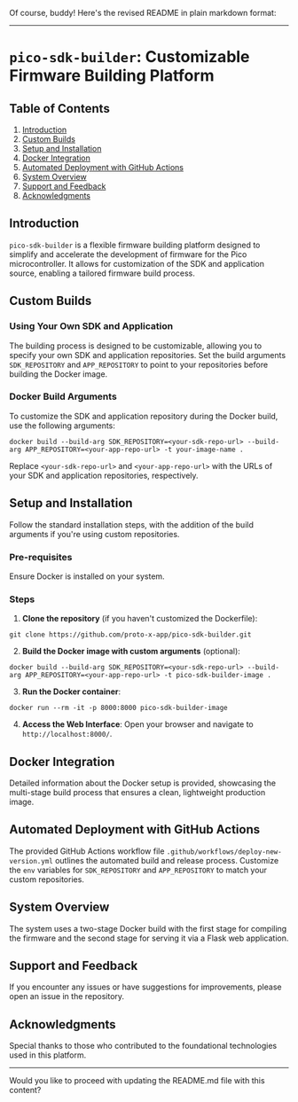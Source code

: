 Of course, buddy! Here's the revised README in plain markdown format:

---

# `pico-sdk-builder`: Customizable Firmware Building Platform

## Table of Contents

1. [Introduction](#introduction)
2. [Custom Builds](#custom-builds)
3. [Setup and Installation](#setup-and-installation)
4. [Docker Integration](#docker-integration)
5. [Automated Deployment with GitHub Actions](#automated-deployment-with-github-actions)
6. [System Overview](#system-overview)
7. [Support and Feedback](#support-and-feedback)
8. [Acknowledgments](#acknowledgments)

## Introduction

`pico-sdk-builder` is a flexible firmware building platform designed to simplify and accelerate the development of firmware for the Pico microcontroller. It allows for customization of the SDK and application source, enabling a tailored firmware build process.

## Custom Builds

### Using Your Own SDK and Application

The building process is designed to be customizable, allowing you to specify your own SDK and application repositories. Set the build arguments `SDK_REPOSITORY` and `APP_REPOSITORY` to point to your repositories before building the Docker image.

### Docker Build Arguments

To customize the SDK and application repository during the Docker build, use the following arguments:

```
docker build --build-arg SDK_REPOSITORY=<your-sdk-repo-url> --build-arg APP_REPOSITORY=<your-app-repo-url> -t your-image-name .
```

Replace `<your-sdk-repo-url>` and `<your-app-repo-url>` with the URLs of your SDK and application repositories, respectively.

## Setup and Installation

Follow the standard installation steps, with the addition of the build arguments if you're using custom repositories.

### Pre-requisites

Ensure Docker is installed on your system.

### Steps

1. **Clone the repository** (if you haven't customized the Dockerfile):
```
git clone https://github.com/proto-x-app/pico-sdk-builder.git
```

2. **Build the Docker image with custom arguments** (optional):
```
docker build --build-arg SDK_REPOSITORY=<your-sdk-repo-url> --build-arg APP_REPOSITORY=<your-app-repo-url> -t pico-sdk-builder-image .
```

3. **Run the Docker container**:
```
docker run --rm -it -p 8000:8000 pico-sdk-builder-image
```

4. **Access the Web Interface**: Open your browser and navigate to `http://localhost:8000/`.

## Docker Integration

Detailed information about the Docker setup is provided, showcasing the multi-stage build process that ensures a clean, lightweight production image.

## Automated Deployment with GitHub Actions

The provided GitHub Actions workflow file `.github/workflows/deploy-new-version.yml` outlines the automated build and release process. Customize the `env` variables for `SDK_REPOSITORY` and `APP_REPOSITORY` to match your custom repositories.

## System Overview

The system uses a two-stage Docker build with the first stage for compiling the firmware and the second stage for serving it via a Flask web application.

## Support and Feedback

If you encounter any issues or have suggestions for improvements, please open an issue in the repository.

## Acknowledgments

Special thanks to those who contributed to the foundational technologies used in this platform.

---

Would you like to proceed with updating the README.md file with this content?